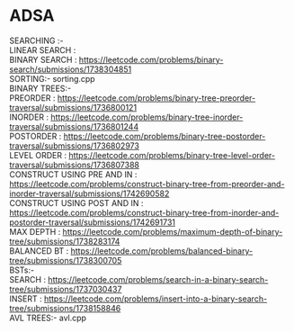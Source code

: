 # ADSA
SEARCHING :- <br>
LINEAR SEARCH : <br>
BINARY SEARCH : https://leetcode.com/problems/binary-search/submissions/1738304851 <br>
SORTING:- sorting.cpp <br>
BINARY TREES:- <br>
PREORDER : https://leetcode.com/problems/binary-tree-preorder-traversal/submissions/1736800121 <br>
INORDER : https://leetcode.com/problems/binary-tree-inorder-traversal/submissions/1736801244 <br>
POSTORDER : https://leetcode.com/problems/binary-tree-postorder-traversal/submissions/1736802973 <br>
LEVEL ORDER : https://leetcode.com/problems/binary-tree-level-order-traversal/submissions/1736807388 <br>
CONSTRUCT USING PRE AND IN : https://leetcode.com/problems/construct-binary-tree-from-preorder-and-inorder-traversal/submissions/1742690582 <br>
CONSTRUCT USING POST AND IN : https://leetcode.com/problems/construct-binary-tree-from-inorder-and-postorder-traversal/submissions/1742691731 <br>
MAX DEPTH : https://leetcode.com/problems/maximum-depth-of-binary-tree/submissions/1738283174 <br>
BALANCED BT : https://leetcode.com/problems/balanced-binary-tree/submissions/1738300705 <br>
BSTs:- <br>
SEARCH : https://leetcode.com/problems/search-in-a-binary-search-tree/submissions/1737030437 <br>
INSERT : https://leetcode.com/problems/insert-into-a-binary-search-tree/submissions/1738158846 <br>
AVL TREES:- avl.cpp <br>

